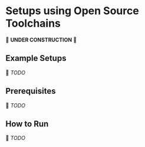# Setups using Open Source Toolchains

:construction: **UNDER CONSTRUCTION** :construction:


## Example Setups

:construction: _TODO_


## Prerequisites

:construction: _TODO_


## How to Run

:construction: _TODO_
